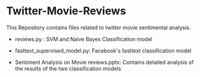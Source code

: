 # Twitter-Movie-Reviews

This Repository contains files related to twitter movie sentimental analysis.

* reviews.py : SVM and Naive Bayes Classification model
* fasttext_supervised_model.py: Facebook's fasttext classification model


* Sentiment Analysis on Movie reviews.pptx: Contains detailed analysis of the results of the two classification models
